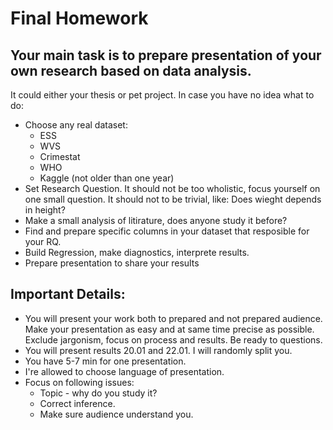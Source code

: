 # Final Homework

## Your main task is to prepare presentation of your own research based on data analysis. 
It could either your thesis or pet project. In case you have no idea what to do:
- Choose any real dataset:
	- ESS
	- WVS
	- Crimestat
	- WHO
	- Kaggle (not older than one year)
- Set Research Question. It should not be too wholistic, focus yourself on one small question. It should not to be trivial, like: Does wieght depends in height?
- Make a small analysis of litirature, does anyone study it before?
- Find and prepare specific columns in your dataset that resposible for your RQ. 
- Build Regression, make diagnostics, interprete results. 
- Prepare presentation to share your results

## Important Details:
- You will present your work both to prepared and not prepared audience. Make your presentation as easy and at same time precise as possible. Exclude jargonism, focus on process and results. Be ready to questions. 
- You will present results 20.01 and 22.01. I will randomly split you. 
- You have 5-7 min for one presentation. 
- I're allowed to choose language of presentation. 
- Focus on following issues:
	- Topic - why do you study it?
	- Correct inference.
	- Make sure audience understand you.